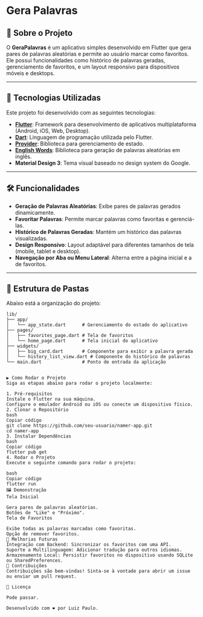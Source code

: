# Gera Palavras

## 📝 Sobre o Projeto

O **GeraPalavras** é um aplicativo simples desenvolvido em Flutter que gera pares de palavras aleatórias e permite ao usuário marcar como favoritos. Ele possui funcionalidades como histórico de palavras geradas, gerenciamento de favoritos, e um layout responsivo para dispositivos móveis e desktops.

---

## 🚀 Tecnologias Utilizadas

Este projeto foi desenvolvido com as seguintes tecnologias:

- **[Flutter](https://flutter.dev/)**: Framework para desenvolvimento de aplicativos multiplataforma (Android, iOS, Web, Desktop).
- **[Dart](https://dart.dev/)**: Linguagem de programação utilizada pelo Flutter.
- **[Provider](https://pub.dev/packages/provider)**: Biblioteca para gerenciamento de estado.
- **[English Words](https://pub.dev/packages/english_words)**: Biblioteca para geração de palavras aleatórias em inglês.
- **Material Design 3**: Tema visual baseado no design system do Google.

---

## 🛠️ Funcionalidades

- **Geração de Palavras Aleatórias**: Exibe pares de palavras gerados dinamicamente.
- **Favoritar Palavras**: Permite marcar palavras como favoritas e gerenciá-las.
- **Histórico de Palavras Geradas**: Mantém um histórico das palavras visualizadas.
- **Design Responsivo**: Layout adaptável para diferentes tamanhos de tela (mobile, tablet e desktop).
- **Navegação por Aba ou Menu Lateral**: Alterna entre a página inicial e a de favoritos.

---

## 📂 Estrutura de Pastas

Abaixo está a organização do projeto:

```plaintext
lib/
├── app/
│   └── app_state.dart      # Gerenciamento do estado do aplicativo
├── pages/
│   ├── favorites_page.dart # Tela de favoritos
│   └── home_page.dart      # Tela inicial do aplicativo
├── widgets/
│   ├── big_card.dart       # Componente para exibir a palavra gerada
│   └── history_list_view.dart # Componente do histórico de palavras
└── main.dart               # Ponto de entrada da aplicação


▶️ Como Rodar o Projeto
Siga as etapas abaixo para rodar o projeto localmente:

1. Pré-requisitos
Instale o Flutter na sua máquina.
Configure o emulador Android ou iOS ou conecte um dispositivo físico.
2. Clonar o Repositório
bash
Copiar código
git clone https://github.com/seu-usuario/namer-app.git
cd namer-app
3. Instalar Dependências
bash
Copiar código
flutter pub get
4. Rodar o Projeto
Execute o seguinte comando para rodar o projeto:

bash
Copiar código
flutter run
🖼️ Demonstração
Tela Inicial

Gera pares de palavras aleatórias.
Botões de "Like" e "Próximo".
Tela de Favoritos

Exibe todas as palavras marcadas como favoritas.
Opção de remover favoritos.
📌 Melhorias Futuras
Integração com Backend: Sincronizar os favoritos com uma API.
Suporte a Multilinguagem: Adicionar tradução para outros idiomas.
Armazenamento Local: Persistir favoritos no dispositivo usando SQLite ou SharedPreferences.
🤝 Contribuições
Contribuições são bem-vindas! Sinta-se à vontade para abrir um issue ou enviar um pull request.

📄 Licença

Pode passar.

Desenvolvido com ❤️ por Luiz Paulo.

